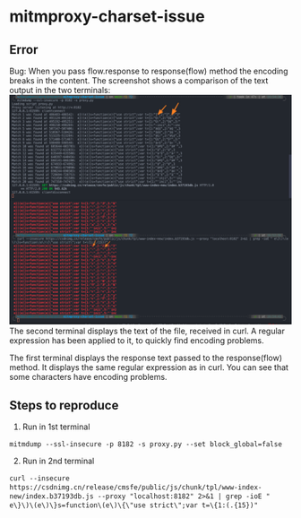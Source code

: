 # mitmproxy-charset-issue


## Error


Bug: When you pass flow.response to response(flow) method the encoding breaks in the content.
The screenshot shows a comparison of the text output in the two terminals:
    ![Bug](/bug.png)
The second terminal displays the text of the file, received in curl. A regular expression has been applied to it, to quickly find encoding problems.

The first terminal displays the response text passed to the response(flow) method. It displays the same regular expression as in curl. You can see that some characters have encoding problems.

## Steps to reproduce 
1. Run in 1st terminal
```
mitmdump --ssl-insecure -p 8182 -s proxy.py --set block_global=false
```
2. Run in 2nd terminal
```
curl --insecure https://csdnimg.cn/release/cmsfe/public/js/chunk/tpl/www-index-new/index.b37193db.js --proxy "localhost:8182" 2>&1 | grep -ioE " e\}\)\(e\)\}s=function\(e\)\{\"use strict\";var t=\{1:(.{15})"
```
